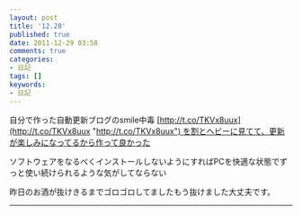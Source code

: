 ```yaml
---
layout: post
title: '12.28'
published: true
date: 2011-12-29 03:58
comments: true
categories:
- 日記
tags: []
keywords:
- 日記
---
```

自分で作った自動更新ブログのsmile中毒 [http://t.co/TKVx8uux](http://t.co/TKVx8uux "http://t.co/TKVx8uux") を割とヘビーに見てて、更新が楽しみになってるから作って良かった

ソフトウェアをなるべくインストールしないようにすればPCを快適な状態でずっと使い続けられるような気がしてならない

昨日のお酒が抜けきるまでゴロゴロしてましたもう抜けました大丈夫です。

---

